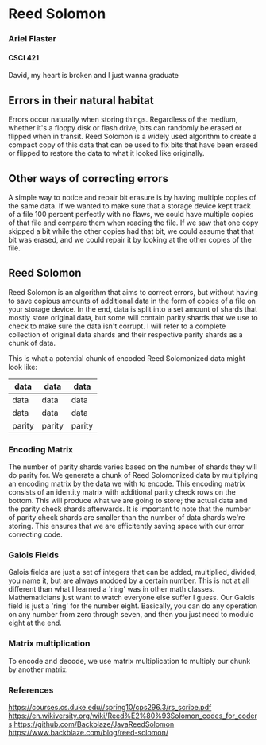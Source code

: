 # Reed Solomon
### Ariel Flaster 
#### CSCI 421
David, my heart is broken and I just wanna graduate

## Errors in their natural habitat

Errors occur naturally when storing things. Regardless of the medium, whether it's a floppy disk or flash drive, bits can randomly be erased or 
flipped when in transit. Reed Solomon is a widely used algorithm to create a compact copy of this data that can be used to fix bits that have 
been erased or flipped to restore the data to what it looked like originally.


## Other ways of correcting errors

A simple way to notice and repair bit erasure is by having multiple copies of the same data. If we wanted to make sure that a storage device kept 
track of a file 100 percent perfectly with no flaws, we could have multiple copies of that file and compare them when reading the file. If we saw 
that one copy skipped a bit while the other copies had that bit, we could assume that that bit was erased, and we could repair it by looking at the
other copies of the file. 


## Reed Solomon

Reed Solomon is an algorithm that aims to correct errors, but without having to save copious amounts of additional data in the form of copies of a 
file on your storage device. In the end, data is split into a set amount of shards that mostly store original data, but some will contain parity 
shards that we use to check to make sure the data isn't corrupt.  I will refer to a complete collection of original data shards and their respective
parity shards as a chunk of data. 

This is what a potential chunk of encoded Reed Solomonized data might look like:

| data | data | data |
|--|--|--|
| data | data | data |
| data | data | data |
| parity | parity | parity |

### Encoding Matrix

The number of parity shards varies based on the number of shards they will do parity for. We generate a chunk of Reed Solomonized data by multiplying 
an encoding matrix by the data we with to encode. This encoding matrix consists of an identity matrix with additional parity check rows on the bottom.
This will produce what we are going to store; the actual data and the parity check shards afterwards. It is important to note that the number of parity 
check shards are smaller than the number of data shards we're storing. This ensures that we are efficitently saving space with our error correcting code.

### Galois Fields

Galois fields are just a set of integers that can be added, multiplied, divided, you name it, but are always modded by a certain number. This is not
at all different than what I learned a 'ring' was in other math classes. Mathematicians just want to watch everyone else suffer I guess. Our Galois
field is just a 'ring' for the number eight. Basically, you can do any operation on any number from zero through seven, and then you just need to 
modulo eight at the end. 

### Matrix multiplication

To encode and decode, we use matrix multiplication to multiply our chunk by another matrix. 


### References
https://courses.cs.duke.edu//spring10/cps296.3/rs_scribe.pdf
https://en.wikiversity.org/wiki/Reed%E2%80%93Solomon_codes_for_coders
https://github.com/Backblaze/JavaReedSolomon
https://www.backblaze.com/blog/reed-solomon/


